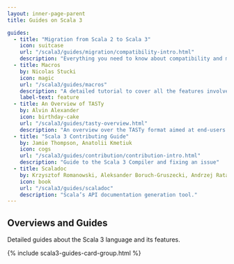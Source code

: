 ```yaml
---
layout: inner-page-parent
title: Guides on Scala 3

guides:
  - title: "Migration from Scala 2 to Scala 3"
    icon: suitcase
    url: "/scala3/guides/migration/compatibility-intro.html"
    description: "Everything you need to know about compatibility and migration to Scala 3."
  - title: Macros
    by: Nicolas Stucki
    icon: magic
    url: "/scala3/guides/macros"
    description: "A detailed tutorial to cover all the features involved in writing macros in Scala 3."
    label-text: feature
  - title: An Overview of TASTy
    by: Alvin Alexander
    icon: birthday-cake
    url: "/scala3/guides/tasty-overview.html"
    description: "An overview over the TASTy format aimed at end-users of the Scala language."
  - title: "Scala 3 Contributing Guide"
    by: Jamie Thompson, Anatolii Kmetiuk
    icon: cogs
    url: "/scala3/guides/contribution/contribution-intro.html"
    description: "Guide to the Scala 3 Compiler and fixing an issue"
  - title: Scaladoc
    by: Krzysztof Romanowski, Aleksander Boruch-Gruszecki, Andrzej Ratajczak, Kacper Korban, Filip Zybała
    icon: book
    url: "/scala3/guides/scaladoc"
    description: "Scala’s API documentation generation tool."
---
```


<section class="full-width">
	<div class="wrap">
    <div class="content-primary overviews">
      <div class="inner-box toc-context">
        <h2>Overviews and Guides</h2>
        <p>
          Detailed guides about the Scala 3 language and its features.
        </p>
{% include scala3-guides-card-group.html %}
      </div>
    </div>
  </div>
</section>

